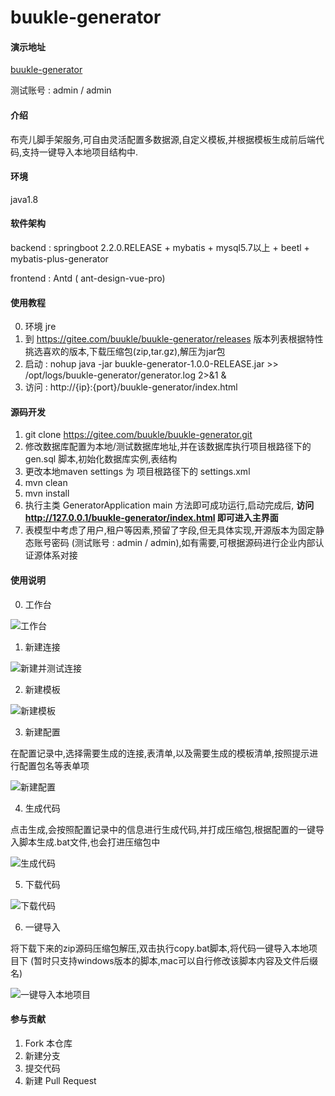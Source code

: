 # buukle-generator

#### 演示地址 
[buukle-generator](http://generator.buukle.top/buukle-generator/index.html)
 
测试账号 : admin / admin

#### 介绍

布壳儿脚手架服务,可自由灵活配置多数据源,自定义模板,并根据模板生成前后端代码,支持一键导入本地项目结构中.

#### 环境

java1.8

#### 软件架构

backend : springboot 2.2.0.RELEASE + mybatis + mysql5.7以上 + beetl + mybatis-plus-generator

frontend :  Antd ( ant-design-vue-pro) 

#### 使用教程

0. 环境 jre 
1. 到 https://gitee.com/buukle/buukle-generator/releases 版本列表根据特性挑选喜欢的版本,下载压缩包(zip,tar.gz),解压为jar包 
2. 启动 : nohup java -jar buukle-generator-1.0.0-RELEASE.jar >> /opt/logs/buukle-generator/generator.log 2>&1 &
3. 访问 : http://{ip}:{port}/buukle-generator/index.html

#### 源码开发

1.  git clone https://gitee.com/buukle/buukle-generator.git
2.  修改数据库配置为本地/测试数据库地址,并在该数据库执行项目根路径下的 gen.sql 脚本,初始化数据库实例,表结构
3.  更改本地maven settings 为 项目根路径下的 settings.xml
4.  mvn clean
5.  mvn install
6.  执行主类 GeneratorApplication main 方法即可成功运行,启动完成后, **访问 http://127.0.0.1/buukle-generator/index.html 即可进入主界面** 
7.  表模型中考虑了用户,租户等因素,预留了字段,但无具体实现,开源版本为固定静态账号密码 (测试账号 : admin / admin),如有需要,可根据源码进行企业内部认证源体系对接

#### 使用说明

0.  工作台

![工作台](https://images.gitee.com/uploads/images/2021/0729/164208_2e90ee51_1694096.png "屏幕截图.png")

1.  新建连接

![新建并测试连接](https://images.gitee.com/uploads/images/2021/0729/164312_7dfa8a0d_1694096.png "屏幕截图.png")
    
2.  新建模板

![新建模板](https://images.gitee.com/uploads/images/2021/0729/164342_da1af906_1694096.png "屏幕截图.png")
    
3.  新建配置

在配置记录中,选择需要生成的连接,表清单,以及需要生成的模板清单,按照提示进行配置包名等表单项
    
![新建配置](https://images.gitee.com/uploads/images/2021/0729/164409_c4f71d01_1694096.png "屏幕截图.png")

4.  生成代码

点击生成,会按照配置记录中的信息进行生成代码,并打成压缩包,根据配置的一键导入脚本生成.bat文件,也会打进压缩包中
    
![生成代码](https://images.gitee.com/uploads/images/2021/0729/164440_3ba9a8b3_1694096.png "屏幕截图.png")

5.  下载代码

![下载代码](https://images.gitee.com/uploads/images/2021/0729/164455_e7aa2d1e_1694096.png "屏幕截图.png")

6.  一键导入

将下载下来的zip源码压缩包解压,双击执行copy.bat脚本,将代码一键导入本地项目下 (暂时只支持windows版本的脚本,mac可以自行修改该脚本内容及文件后缀名)
    
![一键导入本地项目](https://images.gitee.com/uploads/images/2021/0729/164546_87e99883_1694096.png "屏幕截图.png")

#### 参与贡献

1.  Fork 本仓库
2.  新建分支
3.  提交代码
4.  新建 Pull Request

